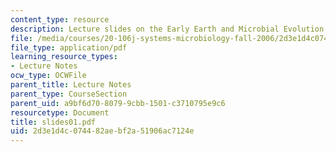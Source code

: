 ```yaml
---
content_type: resource
description: Lecture slides on the Early Earth and Microbial Evolution.
file: /media/courses/20-106j-systems-microbiology-fall-2006/2d3e1d4c074482aebf2a51906ac7124e_slides01.pdf
file_type: application/pdf
learning_resource_types:
- Lecture Notes
ocw_type: OCWFile
parent_title: Lecture Notes
parent_type: CourseSection
parent_uid: a9bf6d70-8079-9cbb-1501-c3710795e9c6
resourcetype: Document
title: slides01.pdf
uid: 2d3e1d4c-0744-82ae-bf2a-51906ac7124e
---
```

